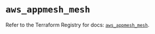 # `aws_appmesh_mesh`

Refer to the Terraform Registry for docs: [`aws_appmesh_mesh`](https://registry.terraform.io/providers/hashicorp/aws/5.99.0/docs/resources/appmesh_mesh).
